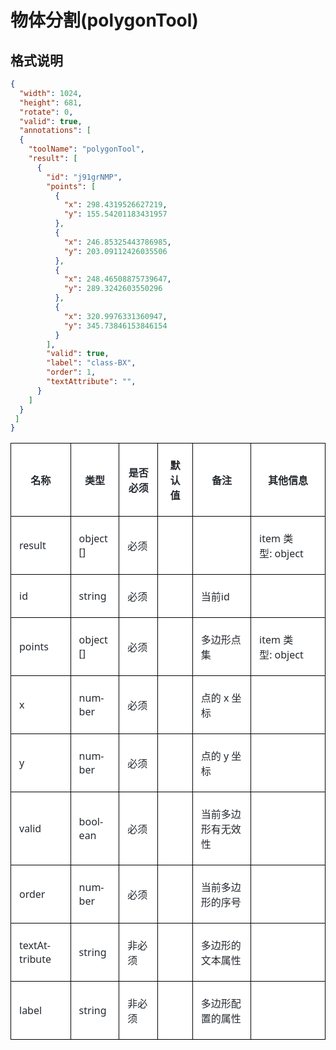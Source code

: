 # 物体分割(polygonTool)

## 格式说明

```json
{
  "width": 1024,
  "height": 681,
  "rotate": 0,
  "valid": true,
  "annotations": [
  {
    "toolName": "polygonTool",
    "result": [
      {
        "id": "j91grNMP",
        "points": [
          {
            "x": 298.4319526627219,
            "y": 155.54201183431957
          },
          {
            "x": 246.85325443786985,
            "y": 203.09112426035506
          },
          {
            "x": 248.46508875739647,
            "y": 289.3242603550296
          },
          {
            "x": 320.9976331360947,
            "y": 345.73846153846154
          }
        ],
        "valid": true,
        "label": "class-BX",
        "order": 1,
        "textAttribute": "",
      }
    ]
  }
 ] 
}
```

<table class="MsoNormalTable" border="1" cellspacing="0" cellpadding="0" style="background:white;border-collapse:collapse;border:none;mso-border-alt:
 solid windowtext .5pt;mso-yfti-tbllook:1184;mso-border-insideh:.5pt solid windowtext;
 mso-border-insidev:.5pt solid windowtext">
 <tbody><tr style="mso-yfti-irow:0;mso-yfti-firstrow:yes">
  <td style="border:solid windowtext 1.0pt;mso-border-alt:solid windowtext .5pt;
  padding:4.5pt 9.75pt 4.5pt 9.75pt">
  <p class="MsoNormal" align="center" style="text-align:center;mso-pagination:widow-orphan"><b><span style="font-size:12.0pt;font-family:宋体;mso-ascii-font-family:&quot;Segoe UI&quot;;
  mso-hansi-font-family:&quot;Segoe UI&quot;;mso-bidi-font-family:&quot;Segoe UI&quot;;color:#24292F;
  mso-font-kerning:0pt">名称</span></b><b><span lang="EN-US" style="font-size:12.0pt;
  font-family:&quot;Segoe UI&quot;,sans-serif;mso-fareast-font-family:宋体;color:#24292F;
  mso-font-kerning:0pt"><o:p></o:p></span></b></p>
  </td>
  <td style="border:solid windowtext 1.0pt;border-left:none;mso-border-left-alt:
  solid windowtext .5pt;mso-border-alt:solid windowtext .5pt;padding:4.5pt 9.75pt 4.5pt 9.75pt">
  <p class="MsoNormal" align="center" style="text-align:center;mso-pagination:widow-orphan"><b><span style="font-size:12.0pt;font-family:宋体;mso-ascii-font-family:&quot;Segoe UI&quot;;
  mso-hansi-font-family:&quot;Segoe UI&quot;;mso-bidi-font-family:&quot;Segoe UI&quot;;color:#24292F;
  mso-font-kerning:0pt">类型</span></b><b><span lang="EN-US" style="font-size:12.0pt;
  font-family:&quot;Segoe UI&quot;,sans-serif;mso-fareast-font-family:宋体;color:#24292F;
  mso-font-kerning:0pt"><o:p></o:p></span></b></p>
  </td>
  <td style="border:solid windowtext 1.0pt;border-left:none;mso-border-left-alt:
  solid windowtext .5pt;mso-border-alt:solid windowtext .5pt;padding:4.5pt 9.75pt 4.5pt 9.75pt">
  <p class="MsoNormal" align="center" style="text-align:center;mso-pagination:widow-orphan"><b><span style="font-size:12.0pt;font-family:宋体;mso-ascii-font-family:&quot;Segoe UI&quot;;
  mso-hansi-font-family:&quot;Segoe UI&quot;;mso-bidi-font-family:&quot;Segoe UI&quot;;color:#24292F;
  mso-font-kerning:0pt">是否必须</span></b><b><span lang="EN-US" style="font-size:
  12.0pt;font-family:&quot;Segoe UI&quot;,sans-serif;mso-fareast-font-family:宋体;
  color:#24292F;mso-font-kerning:0pt"><o:p></o:p></span></b></p>
  </td>
  <td style="border:solid windowtext 1.0pt;border-left:none;mso-border-left-alt:
  solid windowtext .5pt;mso-border-alt:solid windowtext .5pt;padding:4.5pt 9.75pt 4.5pt 9.75pt">
  <p class="MsoNormal" align="center" style="text-align:center;mso-pagination:widow-orphan"><b><span style="font-size:12.0pt;font-family:宋体;mso-ascii-font-family:&quot;Segoe UI&quot;;
  mso-hansi-font-family:&quot;Segoe UI&quot;;mso-bidi-font-family:&quot;Segoe UI&quot;;color:#24292F;
  mso-font-kerning:0pt">默认值</span></b><b><span lang="EN-US" style="font-size:
  12.0pt;font-family:&quot;Segoe UI&quot;,sans-serif;mso-fareast-font-family:宋体;
  color:#24292F;mso-font-kerning:0pt"><o:p></o:p></span></b></p>
  </td>
  <td style="border:solid windowtext 1.0pt;border-left:none;mso-border-left-alt:
  solid windowtext .5pt;mso-border-alt:solid windowtext .5pt;padding:4.5pt 9.75pt 4.5pt 9.75pt">
  <p class="MsoNormal" align="center" style="text-align:center;mso-pagination:widow-orphan"><b><span style="font-size:12.0pt;font-family:宋体;mso-ascii-font-family:&quot;Segoe UI&quot;;
  mso-hansi-font-family:&quot;Segoe UI&quot;;mso-bidi-font-family:&quot;Segoe UI&quot;;color:#24292F;
  mso-font-kerning:0pt">备注</span></b><b><span lang="EN-US" style="font-size:12.0pt;
  font-family:&quot;Segoe UI&quot;,sans-serif;mso-fareast-font-family:宋体;color:#24292F;
  mso-font-kerning:0pt"><o:p></o:p></span></b></p>
  </td>
  <td style="border:solid windowtext 1.0pt;border-left:none;mso-border-left-alt:
  solid windowtext .5pt;mso-border-alt:solid windowtext .5pt;padding:4.5pt 9.75pt 4.5pt 9.75pt">
  <p class="MsoNormal" align="center" style="text-align:center;mso-pagination:widow-orphan"><b><span style="font-size:12.0pt;font-family:宋体;mso-ascii-font-family:&quot;Segoe UI&quot;;
  mso-hansi-font-family:&quot;Segoe UI&quot;;mso-bidi-font-family:&quot;Segoe UI&quot;;color:#24292F;
  mso-font-kerning:0pt">其他信息</span></b><b><span lang="EN-US" style="font-size:
  12.0pt;font-family:&quot;Segoe UI&quot;,sans-serif;mso-fareast-font-family:宋体;
  color:#24292F;mso-font-kerning:0pt"><o:p></o:p></span></b></p>
  </td>
 </tr>
 <tr style="mso-yfti-irow:1">
  <td style="border:solid windowtext 1.0pt;border-top:none;mso-border-top-alt:
  solid windowtext .5pt;mso-border-alt:solid windowtext .5pt;padding:4.5pt 9.75pt 4.5pt 9.75pt">
  <p class="MsoNormal" align="left" style="text-align:left;mso-pagination:widow-orphan"><span lang="EN-US" style="font-size:12.0pt;font-family:&quot;Segoe UI&quot;,sans-serif;
  mso-fareast-font-family:宋体;color:#24292F;mso-font-kerning:0pt">result<o:p></o:p></span></p>
  </td>
  <td style="border-top:none;border-left:none;border-bottom:solid windowtext 1.0pt;
  border-right:solid windowtext 1.0pt;mso-border-top-alt:solid windowtext .5pt;
  mso-border-left-alt:solid windowtext .5pt;mso-border-alt:solid windowtext .5pt;
  padding:4.5pt 9.75pt 4.5pt 9.75pt">
  <p class="MsoNormal" align="left" style="text-align:left;mso-pagination:widow-orphan"><span lang="EN-US" style="font-size:12.0pt;font-family:&quot;Segoe UI&quot;,sans-serif;
  mso-fareast-font-family:宋体;color:#24292F;mso-font-kerning:0pt">object []<o:p></o:p></span></p>
  </td>
  <td style="border-top:none;border-left:none;border-bottom:solid windowtext 1.0pt;
  border-right:solid windowtext 1.0pt;mso-border-top-alt:solid windowtext .5pt;
  mso-border-left-alt:solid windowtext .5pt;mso-border-alt:solid windowtext .5pt;
  padding:4.5pt 9.75pt 4.5pt 9.75pt">
  <p class="MsoNormal" align="left" style="text-align:left;mso-pagination:widow-orphan"><span style="font-size:12.0pt;font-family:宋体;mso-ascii-font-family:&quot;Segoe UI&quot;;
  mso-hansi-font-family:&quot;Segoe UI&quot;;mso-bidi-font-family:&quot;Segoe UI&quot;;color:#24292F;
  mso-font-kerning:0pt">必须</span><span lang="EN-US" style="font-size:12.0pt;
  font-family:&quot;Segoe UI&quot;,sans-serif;mso-fareast-font-family:宋体;color:#24292F;
  mso-font-kerning:0pt"><o:p></o:p></span></p>
  </td>
  <td style="border-top:none;border-left:none;border-bottom:solid windowtext 1.0pt;
  border-right:solid windowtext 1.0pt;mso-border-top-alt:solid windowtext .5pt;
  mso-border-left-alt:solid windowtext .5pt;mso-border-alt:solid windowtext .5pt;
  padding:4.5pt 9.75pt 4.5pt 9.75pt"></td>
  <td style="border-top:none;border-left:none;border-bottom:solid windowtext 1.0pt;
  border-right:solid windowtext 1.0pt;mso-border-top-alt:solid windowtext .5pt;
  mso-border-left-alt:solid windowtext .5pt;mso-border-alt:solid windowtext .5pt;
  padding:4.5pt 9.75pt 4.5pt 9.75pt"></td>
  <td style="border-top:none;border-left:none;border-bottom:solid windowtext 1.0pt;
  border-right:solid windowtext 1.0pt;mso-border-top-alt:solid windowtext .5pt;
  mso-border-left-alt:solid windowtext .5pt;mso-border-alt:solid windowtext .5pt;
  padding:4.5pt 9.75pt 4.5pt 9.75pt">
  <p class="MsoNormal" align="left" style="margin-bottom:12.0pt;text-align:left;
  mso-pagination:widow-orphan"><span lang="EN-US" style="font-size:12.0pt;
  font-family:&quot;Segoe UI&quot;,sans-serif;mso-fareast-font-family:宋体;color:#24292F;
  mso-font-kerning:0pt">item </span><span style="font-size:12.0pt;font-family:
  宋体;mso-ascii-font-family:&quot;Segoe UI&quot;;mso-hansi-font-family:&quot;Segoe UI&quot;;
  mso-bidi-font-family:&quot;Segoe UI&quot;;color:#24292F;mso-font-kerning:0pt">类型</span><span lang="EN-US" style="font-size:12.0pt;font-family:&quot;Segoe UI&quot;,sans-serif;
  mso-fareast-font-family:宋体;color:#24292F;mso-font-kerning:0pt">:&nbsp;object<o:p></o:p></span></p>
  </td>
 </tr>
 <tr style="mso-yfti-irow:2">
  <td style="border:solid windowtext 1.0pt;border-top:none;mso-border-top-alt:
  solid windowtext .5pt;mso-border-alt:solid windowtext .5pt;padding:4.5pt 9.75pt 4.5pt 9.75pt">
  <p class="MsoNormal" align="left" style="text-align:left;mso-pagination:widow-orphan"><span lang="EN-US" style="font-size:12.0pt;font-family:&quot;Segoe UI&quot;,sans-serif;
  mso-fareast-font-family:宋体;color:#24292F;mso-font-kerning:0pt">id<o:p></o:p></span></p>
  </td>
  <td style="border-top:none;border-left:none;border-bottom:solid windowtext 1.0pt;
  border-right:solid windowtext 1.0pt;mso-border-top-alt:solid windowtext .5pt;
  mso-border-left-alt:solid windowtext .5pt;mso-border-alt:solid windowtext .5pt;
  padding:4.5pt 9.75pt 4.5pt 9.75pt">
  <p class="MsoNormal" align="left" style="text-align:left;mso-pagination:widow-orphan"><span lang="EN-US" style="font-size:12.0pt;font-family:&quot;Segoe UI&quot;,sans-serif;
  mso-fareast-font-family:宋体;color:#24292F;mso-font-kerning:0pt">string<o:p></o:p></span></p>
  </td>
  <td style="border-top:none;border-left:none;border-bottom:solid windowtext 1.0pt;
  border-right:solid windowtext 1.0pt;mso-border-top-alt:solid windowtext .5pt;
  mso-border-left-alt:solid windowtext .5pt;mso-border-alt:solid windowtext .5pt;
  padding:4.5pt 9.75pt 4.5pt 9.75pt">
  <p class="MsoNormal" align="left" style="text-align:left;mso-pagination:widow-orphan"><span style="font-size:12.0pt;font-family:宋体;mso-ascii-font-family:&quot;Segoe UI&quot;;
  mso-hansi-font-family:&quot;Segoe UI&quot;;mso-bidi-font-family:&quot;Segoe UI&quot;;color:#24292F;
  mso-font-kerning:0pt">必须</span><span lang="EN-US" style="font-size:12.0pt;
  font-family:&quot;Segoe UI&quot;,sans-serif;mso-fareast-font-family:宋体;color:#24292F;
  mso-font-kerning:0pt"><o:p></o:p></span></p>
  </td>
  <td style="border-top:none;border-left:none;border-bottom:solid windowtext 1.0pt;
  border-right:solid windowtext 1.0pt;mso-border-top-alt:solid windowtext .5pt;
  mso-border-left-alt:solid windowtext .5pt;mso-border-alt:solid windowtext .5pt;
  padding:4.5pt 9.75pt 4.5pt 9.75pt"></td>
  <td style="border-top:none;border-left:none;border-bottom:solid windowtext 1.0pt;
  border-right:solid windowtext 1.0pt;mso-border-top-alt:solid windowtext .5pt;
  mso-border-left-alt:solid windowtext .5pt;mso-border-alt:solid windowtext .5pt;
  padding:4.5pt 9.75pt 4.5pt 9.75pt">
  <p class="MsoNormal" align="left" style="text-align:left;mso-pagination:widow-orphan"><span style="font-size:12.0pt;font-family:宋体;mso-ascii-font-family:&quot;Segoe UI&quot;;
  mso-hansi-font-family:&quot;Segoe UI&quot;;mso-bidi-font-family:&quot;Segoe UI&quot;;color:#24292F;
  mso-font-kerning:0pt">当前</span><span lang="EN-US" style="font-size:12.0pt;
  font-family:&quot;Segoe UI&quot;,sans-serif;mso-fareast-font-family:宋体;color:#24292F;
  mso-font-kerning:0pt">id<o:p></o:p></span></p>
  </td>
  <td style="border-top:none;border-left:none;border-bottom:solid windowtext 1.0pt;
  border-right:solid windowtext 1.0pt;mso-border-top-alt:solid windowtext .5pt;
  mso-border-left-alt:solid windowtext .5pt;mso-border-alt:solid windowtext .5pt;
  padding:4.5pt 9.75pt 4.5pt 9.75pt"></td>
 </tr>
 <tr style="mso-yfti-irow:3">
  <td style="border:solid windowtext 1.0pt;border-top:none;mso-border-top-alt:
  solid windowtext .5pt;mso-border-alt:solid windowtext .5pt;padding:4.5pt 9.75pt 4.5pt 9.75pt">
  <p class="MsoNormal" align="left" style="text-align:left;mso-pagination:widow-orphan"><span class="SpellE"><span lang="EN-US" style="font-size:12.0pt;font-family:&quot;Segoe UI&quot;,sans-serif;
  mso-fareast-font-family:宋体;color:#24292F;mso-font-kerning:0pt">points</span></span><span lang="EN-US" style="font-size:12.0pt;font-family:&quot;Segoe UI&quot;,sans-serif;
  mso-fareast-font-family:宋体;color:#24292F;mso-font-kerning:0pt"><o:p></o:p></span></p>
  </td>
  <td style="border-top:none;border-left:none;border-bottom:solid windowtext 1.0pt;
  border-right:solid windowtext 1.0pt;mso-border-top-alt:solid windowtext .5pt;
  mso-border-left-alt:solid windowtext .5pt;mso-border-alt:solid windowtext .5pt;
  padding:4.5pt 9.75pt 4.5pt 9.75pt">
  <p class="MsoNormal" align="left" style="text-align:left;mso-pagination:widow-orphan"><span lang="EN-US" style="font-size:12.0pt;font-family:&quot;Segoe UI&quot;,sans-serif;
  mso-fareast-font-family:宋体;color:#24292F;mso-font-kerning:0pt">object []<o:p></o:p></span></p>
  </td>
  <td style="border-top:none;border-left:none;border-bottom:solid windowtext 1.0pt;
  border-right:solid windowtext 1.0pt;mso-border-top-alt:solid windowtext .5pt;
  mso-border-left-alt:solid windowtext .5pt;mso-border-alt:solid windowtext .5pt;
  padding:4.5pt 9.75pt 4.5pt 9.75pt">
  <p class="MsoNormal" align="left" style="text-align:left;mso-pagination:widow-orphan"><span style="font-size:12.0pt;font-family:宋体;mso-ascii-font-family:&quot;Segoe UI&quot;;
  mso-hansi-font-family:&quot;Segoe UI&quot;;mso-bidi-font-family:&quot;Segoe UI&quot;;color:#24292F;
  mso-font-kerning:0pt">必须</span><span lang="EN-US" style="font-size:12.0pt;
  font-family:&quot;Segoe UI&quot;,sans-serif;mso-fareast-font-family:宋体;color:#24292F;
  mso-font-kerning:0pt"><o:p></o:p></span></p>
  </td>
  <td style="border-top:none;border-left:none;border-bottom:solid windowtext 1.0pt;
  border-right:solid windowtext 1.0pt;mso-border-top-alt:solid windowtext .5pt;
  mso-border-left-alt:solid windowtext .5pt;mso-border-alt:solid windowtext .5pt;
  padding:4.5pt 9.75pt 4.5pt 9.75pt"></td>
  <td style="border-top:none;border-left:none;border-bottom:solid windowtext 1.0pt;
  border-right:solid windowtext 1.0pt;mso-border-top-alt:solid windowtext .5pt;
  mso-border-left-alt:solid windowtext .5pt;mso-border-alt:solid windowtext .5pt;
  padding:4.5pt 9.75pt 4.5pt 9.75pt">
  <p class="MsoNormal" align="left" style="text-align:left;mso-pagination:widow-orphan"><span class="GramE"><span style="font-size:12.0pt;font-family:宋体;mso-ascii-font-family:
  &quot;Segoe UI&quot;;mso-hansi-font-family:&quot;Segoe UI&quot;;mso-bidi-font-family:&quot;Segoe UI&quot;;
  color:#24292F;mso-font-kerning:0pt">多边形点集</span></span><span lang="EN-US" style="font-size:12.0pt;font-family:&quot;Segoe UI&quot;,sans-serif;mso-fareast-font-family:
  宋体;color:#24292F;mso-font-kerning:0pt"><o:p></o:p></span></p>
  </td>
  <td style="border-top:none;border-left:none;border-bottom:solid windowtext 1.0pt;
  border-right:solid windowtext 1.0pt;mso-border-top-alt:solid windowtext .5pt;
  mso-border-left-alt:solid windowtext .5pt;mso-border-alt:solid windowtext .5pt;
  padding:4.5pt 9.75pt 4.5pt 9.75pt">
  <p class="MsoNormal" align="left" style="margin-bottom:12.0pt;text-align:left;
  mso-pagination:widow-orphan"><span lang="EN-US" style="font-size:12.0pt;
  font-family:&quot;Segoe UI&quot;,sans-serif;mso-fareast-font-family:宋体;color:#24292F;
  mso-font-kerning:0pt">item </span><span style="font-size:12.0pt;font-family:
  宋体;mso-ascii-font-family:&quot;Segoe UI&quot;;mso-hansi-font-family:&quot;Segoe UI&quot;;
  mso-bidi-font-family:&quot;Segoe UI&quot;;color:#24292F;mso-font-kerning:0pt">类型</span><span lang="EN-US" style="font-size:12.0pt;font-family:&quot;Segoe UI&quot;,sans-serif;
  mso-fareast-font-family:宋体;color:#24292F;mso-font-kerning:0pt">:&nbsp;object<o:p></o:p></span></p>
  </td>
 </tr>
 <tr style="mso-yfti-irow:4">
  <td style="border:solid windowtext 1.0pt;border-top:none;mso-border-top-alt:
  solid windowtext .5pt;mso-border-alt:solid windowtext .5pt;padding:4.5pt 9.75pt 4.5pt 9.75pt">
  <p class="MsoNormal" align="left" style="text-align:left;mso-pagination:widow-orphan"><span lang="EN-US" style="font-size:12.0pt;font-family:&quot;Segoe UI&quot;,sans-serif;
  mso-fareast-font-family:宋体;color:#24292F;mso-font-kerning:0pt">x<o:p></o:p></span></p>
  </td>
  <td style="border-top:none;border-left:none;border-bottom:solid windowtext 1.0pt;
  border-right:solid windowtext 1.0pt;mso-border-top-alt:solid windowtext .5pt;
  mso-border-left-alt:solid windowtext .5pt;mso-border-alt:solid windowtext .5pt;
  padding:4.5pt 9.75pt 4.5pt 9.75pt">
  <p class="MsoNormal" align="left" style="text-align:left;mso-pagination:widow-orphan"><span lang="EN-US" style="font-size:12.0pt;font-family:&quot;Segoe UI&quot;,sans-serif;
  mso-fareast-font-family:宋体;color:#24292F;mso-font-kerning:0pt">number<o:p></o:p></span></p>
  </td>
  <td style="border-top:none;border-left:none;border-bottom:solid windowtext 1.0pt;
  border-right:solid windowtext 1.0pt;mso-border-top-alt:solid windowtext .5pt;
  mso-border-left-alt:solid windowtext .5pt;mso-border-alt:solid windowtext .5pt;
  padding:4.5pt 9.75pt 4.5pt 9.75pt">
  <p class="MsoNormal" align="left" style="text-align:left;mso-pagination:widow-orphan"><span style="font-size:12.0pt;font-family:宋体;mso-ascii-font-family:&quot;Segoe UI&quot;;
  mso-hansi-font-family:&quot;Segoe UI&quot;;mso-bidi-font-family:&quot;Segoe UI&quot;;color:#24292F;
  mso-font-kerning:0pt">必须</span><span lang="EN-US" style="font-size:12.0pt;
  font-family:&quot;Segoe UI&quot;,sans-serif;mso-fareast-font-family:宋体;color:#24292F;
  mso-font-kerning:0pt"><o:p></o:p></span></p>
  </td>
  <td style="border-top:none;border-left:none;border-bottom:solid windowtext 1.0pt;
  border-right:solid windowtext 1.0pt;mso-border-top-alt:solid windowtext .5pt;
  mso-border-left-alt:solid windowtext .5pt;mso-border-alt:solid windowtext .5pt;
  padding:4.5pt 9.75pt 4.5pt 9.75pt"></td>
  <td style="border-top:none;border-left:none;border-bottom:solid windowtext 1.0pt;
  border-right:solid windowtext 1.0pt;mso-border-top-alt:solid windowtext .5pt;
  mso-border-left-alt:solid windowtext .5pt;mso-border-alt:solid windowtext .5pt;
  padding:4.5pt 9.75pt 4.5pt 9.75pt">
  <p class="MsoNormal" align="left" style="text-align:left;mso-pagination:widow-orphan"><span style="font-size:12.0pt;font-family:宋体;mso-ascii-font-family:&quot;Segoe UI&quot;;
  mso-hansi-font-family:&quot;Segoe UI&quot;;mso-bidi-font-family:&quot;Segoe UI&quot;;color:#24292F;
  mso-font-kerning:0pt">点的</span><span lang="EN-US" style="font-size:12.0pt;
  font-family:&quot;Segoe UI&quot;,sans-serif;mso-fareast-font-family:宋体;color:#24292F;
  mso-font-kerning:0pt"> x </span><span style="font-size:12.0pt;font-family:
  宋体;mso-ascii-font-family:&quot;Segoe UI&quot;;mso-hansi-font-family:&quot;Segoe UI&quot;;
  mso-bidi-font-family:&quot;Segoe UI&quot;;color:#24292F;mso-font-kerning:0pt">坐标</span><span lang="EN-US" style="font-size:12.0pt;font-family:&quot;Segoe UI&quot;,sans-serif;
  mso-fareast-font-family:宋体;color:#24292F;mso-font-kerning:0pt"><o:p></o:p></span></p>
  </td>
  <td style="border-top:none;border-left:none;border-bottom:solid windowtext 1.0pt;
  border-right:solid windowtext 1.0pt;mso-border-top-alt:solid windowtext .5pt;
  mso-border-left-alt:solid windowtext .5pt;mso-border-alt:solid windowtext .5pt;
  padding:4.5pt 9.75pt 4.5pt 9.75pt"></td>
 </tr>
 <tr style="mso-yfti-irow:5">
  <td style="border:solid windowtext 1.0pt;border-top:none;mso-border-top-alt:
  solid windowtext .5pt;mso-border-alt:solid windowtext .5pt;padding:4.5pt 9.75pt 4.5pt 9.75pt">
  <p class="MsoNormal" align="left" style="text-align:left;mso-pagination:widow-orphan"><span lang="EN-US" style="font-size:12.0pt;font-family:&quot;Segoe UI&quot;,sans-serif;
  mso-fareast-font-family:宋体;color:#24292F;mso-font-kerning:0pt">y<o:p></o:p></span></p>
  </td>
  <td style="border-top:none;border-left:none;border-bottom:solid windowtext 1.0pt;
  border-right:solid windowtext 1.0pt;mso-border-top-alt:solid windowtext .5pt;
  mso-border-left-alt:solid windowtext .5pt;mso-border-alt:solid windowtext .5pt;
  padding:4.5pt 9.75pt 4.5pt 9.75pt">
  <p class="MsoNormal" align="left" style="text-align:left;mso-pagination:widow-orphan"><span lang="EN-US" style="font-size:12.0pt;font-family:&quot;Segoe UI&quot;,sans-serif;
  mso-fareast-font-family:宋体;color:#24292F;mso-font-kerning:0pt">number<o:p></o:p></span></p>
  </td>
  <td style="border-top:none;border-left:none;border-bottom:solid windowtext 1.0pt;
  border-right:solid windowtext 1.0pt;mso-border-top-alt:solid windowtext .5pt;
  mso-border-left-alt:solid windowtext .5pt;mso-border-alt:solid windowtext .5pt;
  padding:4.5pt 9.75pt 4.5pt 9.75pt">
  <p class="MsoNormal" align="left" style="text-align:left;mso-pagination:widow-orphan"><span style="font-size:12.0pt;font-family:宋体;mso-ascii-font-family:&quot;Segoe UI&quot;;
  mso-hansi-font-family:&quot;Segoe UI&quot;;mso-bidi-font-family:&quot;Segoe UI&quot;;color:#24292F;
  mso-font-kerning:0pt">必须</span><span lang="EN-US" style="font-size:12.0pt;
  font-family:&quot;Segoe UI&quot;,sans-serif;mso-fareast-font-family:宋体;color:#24292F;
  mso-font-kerning:0pt"><o:p></o:p></span></p>
  </td>
  <td style="border-top:none;border-left:none;border-bottom:solid windowtext 1.0pt;
  border-right:solid windowtext 1.0pt;mso-border-top-alt:solid windowtext .5pt;
  mso-border-left-alt:solid windowtext .5pt;mso-border-alt:solid windowtext .5pt;
  padding:4.5pt 9.75pt 4.5pt 9.75pt"></td>
  <td style="border-top:none;border-left:none;border-bottom:solid windowtext 1.0pt;
  border-right:solid windowtext 1.0pt;mso-border-top-alt:solid windowtext .5pt;
  mso-border-left-alt:solid windowtext .5pt;mso-border-alt:solid windowtext .5pt;
  padding:4.5pt 9.75pt 4.5pt 9.75pt">
  <p class="MsoNormal" align="left" style="text-align:left;mso-pagination:widow-orphan"><span style="font-size:12.0pt;font-family:宋体;mso-ascii-font-family:&quot;Segoe UI&quot;;
  mso-hansi-font-family:&quot;Segoe UI&quot;;mso-bidi-font-family:&quot;Segoe UI&quot;;color:#24292F;
  mso-font-kerning:0pt">点的</span><span lang="EN-US" style="font-size:12.0pt;
  font-family:&quot;Segoe UI&quot;,sans-serif;mso-fareast-font-family:宋体;color:#24292F;
  mso-font-kerning:0pt"> y </span><span style="font-size:12.0pt;font-family:
  宋体;mso-ascii-font-family:&quot;Segoe UI&quot;;mso-hansi-font-family:&quot;Segoe UI&quot;;
  mso-bidi-font-family:&quot;Segoe UI&quot;;color:#24292F;mso-font-kerning:0pt">坐标</span><span lang="EN-US" style="font-size:12.0pt;font-family:&quot;Segoe UI&quot;,sans-serif;
  mso-fareast-font-family:宋体;color:#24292F;mso-font-kerning:0pt"><o:p></o:p></span></p>
  </td>
  <td style="border-top:none;border-left:none;border-bottom:solid windowtext 1.0pt;
  border-right:solid windowtext 1.0pt;mso-border-top-alt:solid windowtext .5pt;
  mso-border-left-alt:solid windowtext .5pt;mso-border-alt:solid windowtext .5pt;
  padding:4.5pt 9.75pt 4.5pt 9.75pt"></td>
 </tr>
 <tr style="mso-yfti-irow:6">
  <td style="border:solid windowtext 1.0pt;border-top:none;mso-border-top-alt:
  solid windowtext .5pt;mso-border-alt:solid windowtext .5pt;padding:4.5pt 9.75pt 4.5pt 9.75pt">
  <p class="MsoNormal" align="left" style="text-align:left;mso-pagination:widow-orphan"><span lang="EN-US" style="font-size:12.0pt;font-family:&quot;Segoe UI&quot;,sans-serif;
  mso-fareast-font-family:宋体;color:#24292F;mso-font-kerning:0pt">valid<o:p></o:p></span></p>
  </td>
  <td style="border-top:none;border-left:none;border-bottom:solid windowtext 1.0pt;
  border-right:solid windowtext 1.0pt;mso-border-top-alt:solid windowtext .5pt;
  mso-border-left-alt:solid windowtext .5pt;mso-border-alt:solid windowtext .5pt;
  padding:4.5pt 9.75pt 4.5pt 9.75pt">
  <p class="MsoNormal" align="left" style="text-align:left;mso-pagination:widow-orphan"><span class="SpellE"><span lang="EN-US" style="font-size:12.0pt;font-family:&quot;Segoe UI&quot;,sans-serif;
  mso-fareast-font-family:宋体;color:#24292F;mso-font-kerning:0pt">boolean</span></span><span lang="EN-US" style="font-size:12.0pt;font-family:&quot;Segoe UI&quot;,sans-serif;
  mso-fareast-font-family:宋体;color:#24292F;mso-font-kerning:0pt"><o:p></o:p></span></p>
  </td>
  <td style="border-top:none;border-left:none;border-bottom:solid windowtext 1.0pt;
  border-right:solid windowtext 1.0pt;mso-border-top-alt:solid windowtext .5pt;
  mso-border-left-alt:solid windowtext .5pt;mso-border-alt:solid windowtext .5pt;
  padding:4.5pt 9.75pt 4.5pt 9.75pt">
  <p class="MsoNormal" align="left" style="text-align:left;mso-pagination:widow-orphan"><span style="font-size:12.0pt;font-family:宋体;mso-ascii-font-family:&quot;Segoe UI&quot;;
  mso-hansi-font-family:&quot;Segoe UI&quot;;mso-bidi-font-family:&quot;Segoe UI&quot;;color:#24292F;
  mso-font-kerning:0pt">必须</span><span lang="EN-US" style="font-size:12.0pt;
  font-family:&quot;Segoe UI&quot;,sans-serif;mso-fareast-font-family:宋体;color:#24292F;
  mso-font-kerning:0pt"><o:p></o:p></span></p>
  </td>
  <td style="border-top:none;border-left:none;border-bottom:solid windowtext 1.0pt;
  border-right:solid windowtext 1.0pt;mso-border-top-alt:solid windowtext .5pt;
  mso-border-left-alt:solid windowtext .5pt;mso-border-alt:solid windowtext .5pt;
  padding:4.5pt 9.75pt 4.5pt 9.75pt"></td>
  <td style="border-top:none;border-left:none;border-bottom:solid windowtext 1.0pt;
  border-right:solid windowtext 1.0pt;mso-border-top-alt:solid windowtext .5pt;
  mso-border-left-alt:solid windowtext .5pt;mso-border-alt:solid windowtext .5pt;
  padding:4.5pt 9.75pt 4.5pt 9.75pt">
  <p class="MsoNormal" align="left" style="text-align:left;mso-pagination:widow-orphan"><span style="font-size:12.0pt;font-family:宋体;mso-ascii-font-family:&quot;Segoe UI&quot;;
  mso-hansi-font-family:&quot;Segoe UI&quot;;mso-bidi-font-family:&quot;Segoe UI&quot;;color:#24292F;
  mso-font-kerning:0pt">当前多边形有无效性</span><span lang="EN-US" style="font-size:12.0pt;
  font-family:&quot;Segoe UI&quot;,sans-serif;mso-fareast-font-family:宋体;color:#24292F;
  mso-font-kerning:0pt"><o:p></o:p></span></p>
  </td>
  <td style="border-top:none;border-left:none;border-bottom:solid windowtext 1.0pt;
  border-right:solid windowtext 1.0pt;mso-border-top-alt:solid windowtext .5pt;
  mso-border-left-alt:solid windowtext .5pt;mso-border-alt:solid windowtext .5pt;
  padding:4.5pt 9.75pt 4.5pt 9.75pt"></td>
 </tr>
 <tr style="mso-yfti-irow:7">
  <td style="border:solid windowtext 1.0pt;border-top:none;mso-border-top-alt:
  solid windowtext .5pt;mso-border-alt:solid windowtext .5pt;padding:4.5pt 9.75pt 4.5pt 9.75pt">
  <p class="MsoNormal" align="left" style="text-align:left;mso-pagination:widow-orphan"><span lang="EN-US" style="font-size:12.0pt;font-family:&quot;Segoe UI&quot;,sans-serif;
  mso-fareast-font-family:宋体;color:#24292F;mso-font-kerning:0pt">order<o:p></o:p></span></p>
  </td>
  <td style="border-top:none;border-left:none;border-bottom:solid windowtext 1.0pt;
  border-right:solid windowtext 1.0pt;mso-border-top-alt:solid windowtext .5pt;
  mso-border-left-alt:solid windowtext .5pt;mso-border-alt:solid windowtext .5pt;
  padding:4.5pt 9.75pt 4.5pt 9.75pt">
  <p class="MsoNormal" align="left" style="text-align:left;mso-pagination:widow-orphan"><span lang="EN-US" style="font-size:12.0pt;font-family:&quot;Segoe UI&quot;,sans-serif;
  mso-fareast-font-family:宋体;color:#24292F;mso-font-kerning:0pt">number<o:p></o:p></span></p>
  </td>
  <td style="border-top:none;border-left:none;border-bottom:solid windowtext 1.0pt;
  border-right:solid windowtext 1.0pt;mso-border-top-alt:solid windowtext .5pt;
  mso-border-left-alt:solid windowtext .5pt;mso-border-alt:solid windowtext .5pt;
  padding:4.5pt 9.75pt 4.5pt 9.75pt">
  <p class="MsoNormal" align="left" style="text-align:left;mso-pagination:widow-orphan"><span style="font-size:12.0pt;font-family:宋体;mso-ascii-font-family:&quot;Segoe UI&quot;;
  mso-hansi-font-family:&quot;Segoe UI&quot;;mso-bidi-font-family:&quot;Segoe UI&quot;;color:#24292F;
  mso-font-kerning:0pt">必须</span><span lang="EN-US" style="font-size:12.0pt;
  font-family:&quot;Segoe UI&quot;,sans-serif;mso-fareast-font-family:宋体;color:#24292F;
  mso-font-kerning:0pt"><o:p></o:p></span></p>
  </td>
  <td style="border-top:none;border-left:none;border-bottom:solid windowtext 1.0pt;
  border-right:solid windowtext 1.0pt;mso-border-top-alt:solid windowtext .5pt;
  mso-border-left-alt:solid windowtext .5pt;mso-border-alt:solid windowtext .5pt;
  padding:4.5pt 9.75pt 4.5pt 9.75pt"></td>
  <td style="border-top:none;border-left:none;border-bottom:solid windowtext 1.0pt;
  border-right:solid windowtext 1.0pt;mso-border-top-alt:solid windowtext .5pt;
  mso-border-left-alt:solid windowtext .5pt;mso-border-alt:solid windowtext .5pt;
  padding:4.5pt 9.75pt 4.5pt 9.75pt">
  <p class="MsoNormal" align="left" style="text-align:left;mso-pagination:widow-orphan"><span style="font-size:12.0pt;font-family:宋体;mso-ascii-font-family:&quot;Segoe UI&quot;;
  mso-hansi-font-family:&quot;Segoe UI&quot;;mso-bidi-font-family:&quot;Segoe UI&quot;;color:#24292F;
  mso-font-kerning:0pt">当前多边形的序号</span><span lang="EN-US" style="font-size:12.0pt;
  font-family:&quot;Segoe UI&quot;,sans-serif;mso-fareast-font-family:宋体;color:#24292F;
  mso-font-kerning:0pt"><o:p></o:p></span></p>
  </td>
  <td style="border-top:none;border-left:none;border-bottom:solid windowtext 1.0pt;
  border-right:solid windowtext 1.0pt;mso-border-top-alt:solid windowtext .5pt;
  mso-border-left-alt:solid windowtext .5pt;mso-border-alt:solid windowtext .5pt;
  padding:4.5pt 9.75pt 4.5pt 9.75pt"></td>
 </tr>
 <tr style="mso-yfti-irow:8">
  <td style="border:solid windowtext 1.0pt;border-top:none;mso-border-top-alt:
  solid windowtext .5pt;mso-border-alt:solid windowtext .5pt;padding:4.5pt 9.75pt 4.5pt 9.75pt">
  <p class="MsoNormal" align="left" style="text-align:left;mso-pagination:widow-orphan"><span class="SpellE"><span lang="EN-US" style="font-size:12.0pt;font-family:&quot;Segoe UI&quot;,sans-serif;
  mso-fareast-font-family:宋体;color:#24292F;mso-font-kerning:0pt">textAttribute</span></span><span lang="EN-US" style="font-size:12.0pt;font-family:&quot;Segoe UI&quot;,sans-serif;
  mso-fareast-font-family:宋体;color:#24292F;mso-font-kerning:0pt"><o:p></o:p></span></p>
  </td>
  <td style="border-top:none;border-left:none;border-bottom:solid windowtext 1.0pt;
  border-right:solid windowtext 1.0pt;mso-border-top-alt:solid windowtext .5pt;
  mso-border-left-alt:solid windowtext .5pt;mso-border-alt:solid windowtext .5pt;
  padding:4.5pt 9.75pt 4.5pt 9.75pt">
  <p class="MsoNormal" align="left" style="text-align:left;mso-pagination:widow-orphan"><span lang="EN-US" style="font-size:12.0pt;font-family:&quot;Segoe UI&quot;,sans-serif;
  mso-fareast-font-family:宋体;color:#24292F;mso-font-kerning:0pt">string<o:p></o:p></span></p>
  </td>
  <td style="border-top:none;border-left:none;border-bottom:solid windowtext 1.0pt;
  border-right:solid windowtext 1.0pt;mso-border-top-alt:solid windowtext .5pt;
  mso-border-left-alt:solid windowtext .5pt;mso-border-alt:solid windowtext .5pt;
  padding:4.5pt 9.75pt 4.5pt 9.75pt">
  <p class="MsoNormal" align="left" style="text-align:left;mso-pagination:widow-orphan"><span style="font-size:12.0pt;font-family:宋体;mso-ascii-font-family:&quot;Segoe UI&quot;;
  mso-hansi-font-family:&quot;Segoe UI&quot;;mso-bidi-font-family:&quot;Segoe UI&quot;;color:#24292F;
  mso-font-kerning:0pt">非必须</span><span lang="EN-US" style="font-size:12.0pt;
  font-family:&quot;Segoe UI&quot;,sans-serif;mso-fareast-font-family:宋体;color:#24292F;
  mso-font-kerning:0pt"><o:p></o:p></span></p>
  </td>
  <td style="border-top:none;border-left:none;border-bottom:solid windowtext 1.0pt;
  border-right:solid windowtext 1.0pt;mso-border-top-alt:solid windowtext .5pt;
  mso-border-left-alt:solid windowtext .5pt;mso-border-alt:solid windowtext .5pt;
  padding:4.5pt 9.75pt 4.5pt 9.75pt"></td>
  <td style="border-top:none;border-left:none;border-bottom:solid windowtext 1.0pt;
  border-right:solid windowtext 1.0pt;mso-border-top-alt:solid windowtext .5pt;
  mso-border-left-alt:solid windowtext .5pt;mso-border-alt:solid windowtext .5pt;
  padding:4.5pt 9.75pt 4.5pt 9.75pt">
  <p class="MsoNormal" align="left" style="text-align:left;mso-pagination:widow-orphan"><span style="font-size:12.0pt;font-family:宋体;mso-ascii-font-family:&quot;Segoe UI&quot;;
  mso-hansi-font-family:&quot;Segoe UI&quot;;mso-bidi-font-family:&quot;Segoe UI&quot;;color:#24292F;
  mso-font-kerning:0pt">多边形的文本属性</span><span lang="EN-US" style="font-size:12.0pt;
  font-family:&quot;Segoe UI&quot;,sans-serif;mso-fareast-font-family:宋体;color:#24292F;
  mso-font-kerning:0pt"><o:p></o:p></span></p>
  </td>
  <td style="border-top:none;border-left:none;border-bottom:solid windowtext 1.0pt;
  border-right:solid windowtext 1.0pt;mso-border-top-alt:solid windowtext .5pt;
  mso-border-left-alt:solid windowtext .5pt;mso-border-alt:solid windowtext .5pt;
  padding:4.5pt 9.75pt 4.5pt 9.75pt"></td>
 </tr>
 <tr style="mso-yfti-irow:9;mso-yfti-lastrow:yes">
  <td style="border:solid windowtext 1.0pt;border-top:none;mso-border-top-alt:
  solid windowtext .5pt;mso-border-alt:solid windowtext .5pt;padding:4.5pt 9.75pt 4.5pt 9.75pt">
  <p class="MsoNormal" align="left" style="text-align:left;mso-pagination:widow-orphan"><span lang="EN-US" style="font-size:12.0pt;font-family:&quot;Segoe UI&quot;,sans-serif;
  mso-fareast-font-family:宋体;color:#24292F;mso-font-kerning:0pt">label<o:p></o:p></span></p>
  </td>
  <td style="border-top:none;border-left:none;border-bottom:solid windowtext 1.0pt;
  border-right:solid windowtext 1.0pt;mso-border-top-alt:solid windowtext .5pt;
  mso-border-left-alt:solid windowtext .5pt;mso-border-alt:solid windowtext .5pt;
  padding:4.5pt 9.75pt 4.5pt 9.75pt">
  <p class="MsoNormal" align="left" style="text-align:left;mso-pagination:widow-orphan"><span lang="EN-US" style="font-size:12.0pt;font-family:&quot;Segoe UI&quot;,sans-serif;
  mso-fareast-font-family:宋体;color:#24292F;mso-font-kerning:0pt">string<o:p></o:p></span></p>
  </td>
  <td style="border-top:none;border-left:none;border-bottom:solid windowtext 1.0pt;
  border-right:solid windowtext 1.0pt;mso-border-top-alt:solid windowtext .5pt;
  mso-border-left-alt:solid windowtext .5pt;mso-border-alt:solid windowtext .5pt;
  padding:4.5pt 9.75pt 4.5pt 9.75pt">
  <p class="MsoNormal" align="left" style="text-align:left;mso-pagination:widow-orphan"><span style="font-size:12.0pt;font-family:宋体;mso-ascii-font-family:&quot;Segoe UI&quot;;
  mso-hansi-font-family:&quot;Segoe UI&quot;;mso-bidi-font-family:&quot;Segoe UI&quot;;color:#24292F;
  mso-font-kerning:0pt">非必须</span><span lang="EN-US" style="font-size:12.0pt;
  font-family:&quot;Segoe UI&quot;,sans-serif;mso-fareast-font-family:宋体;color:#24292F;
  mso-font-kerning:0pt"><o:p></o:p></span></p>
  </td>
  <td style="border-top:none;border-left:none;border-bottom:solid windowtext 1.0pt;
  border-right:solid windowtext 1.0pt;mso-border-top-alt:solid windowtext .5pt;
  mso-border-left-alt:solid windowtext .5pt;mso-border-alt:solid windowtext .5pt;
  padding:4.5pt 9.75pt 4.5pt 9.75pt"></td>
  <td style="border-top:none;border-left:none;border-bottom:solid windowtext 1.0pt;
  border-right:solid windowtext 1.0pt;mso-border-top-alt:solid windowtext .5pt;
  mso-border-left-alt:solid windowtext .5pt;mso-border-alt:solid windowtext .5pt;
  padding:4.5pt 9.75pt 4.5pt 9.75pt">
  <p class="MsoNormal" align="left" style="text-align:left;mso-pagination:widow-orphan"><span style="font-size:12.0pt;font-family:宋体;mso-ascii-font-family:&quot;Segoe UI&quot;;
  mso-hansi-font-family:&quot;Segoe UI&quot;;mso-bidi-font-family:&quot;Segoe UI&quot;;color:#24292F;
  mso-font-kerning:0pt">多边形配置的属性</span><span lang="EN-US" style="font-size:12.0pt;
  font-family:&quot;Segoe UI&quot;,sans-serif;mso-fareast-font-family:宋体;color:#24292F;
  mso-font-kerning:0pt"><o:p></o:p></span></p>
  </td>
  <td style="border-top:none;border-left:none;border-bottom:solid windowtext 1.0pt;
  border-right:solid windowtext 1.0pt;mso-border-top-alt:solid windowtext .5pt;
  mso-border-left-alt:solid windowtext .5pt;mso-border-alt:solid windowtext .5pt;
  padding:4.5pt 9.75pt 4.5pt 9.75pt"></td>
 </tr>
</tbody></table>
